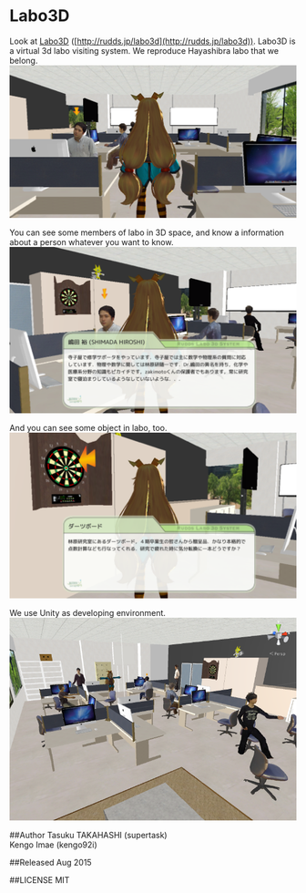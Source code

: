 # Labo3D
Look at [Labo3D](http://rudds.jp/labo3d) ([http://rudds.jp/labo3d](http://rudds.jp/labo3d)). Labo3D is a virtual 3d labo visiting system.
We reproduce Hayashibra labo that we belong.
![UnitX logo image](images/overview.png)

You can see some members of labo in 3D space, and know a information about a person whatever you want to know.
![UnitX logo image](images/discribe_person.png)

And you can see some object in labo, too.
![UnitX logo image](images/darts.png)

We use Unity as developing environment.
![UnitX logo image](images/view_of_unity.png)


##Author
Tasuku TAKAHASHI (supertask)  
Kengo Imae (kengo92i)

##Released
Aug 2015

##LICENSE
MIT
